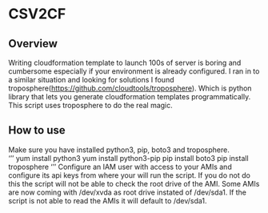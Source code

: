 # CSV2CF
## Overview
Writing cloudformation template to launch 100s of server is boring and cumbersome especially if your environment is already configured. I ran in to a similar situation and looking for solutions I found troposphere(https://github.com/cloudtools/troposphere). Which is python library that lets you generate cloudformation templates programmatically. This script uses troposphere to do the real magic.

## How to use  
Make sure you have installed python3, pip, boto3 and troposphere.  
‘’’
yum install python3
yum install python3-pip
pip install boto3
pip install troposphere
‘’’
Configure an IAM user with access to your AMIs and configure its api keys from where your will run the script. If you do not do this the script will not be able to check the root drive of the AMI. Some AMIs are now coming with /dev/xvda as root drive instated of /dev/sda1. If the script is not able to read the AMIs it will default to /dev/sda1.
